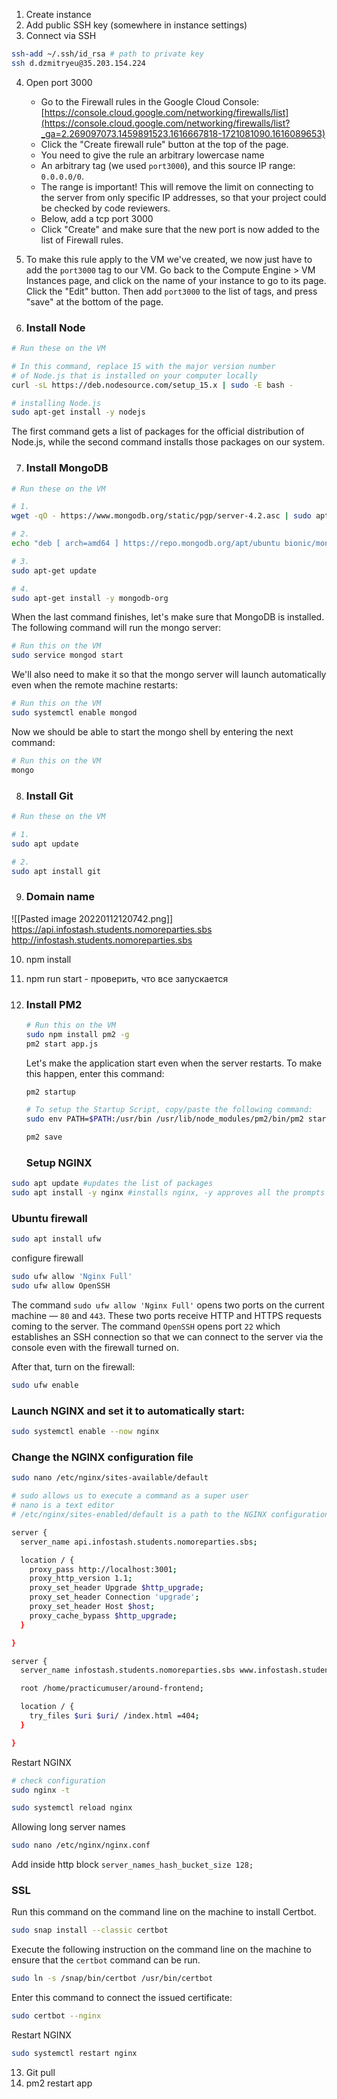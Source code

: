 1. Create instance
2. Add public SSH key (somewhere in instance settings)
3. Connect via SSH
```bash
ssh-add ~/.ssh/id_rsa # path to private key
ssh d.dzmitryeu@35.203.154.224
```
4. Open port 3000
	  - Go to the Firewall rules in the Google Cloud Console: [https://console.cloud.google.com/networking/firewalls/list](https://console.cloud.google.com/networking/firewalls/list?_ga=2.269097073.1459891523.1616667818-1721081090.1616089653)
	  -  Click the "Create firewall rule" button at the top of the page.
	  -  You need to give the rule an arbitrary lowercase name
	  -  An arbitrary tag (we used `port3000`), and this source IP range: `0.0.0.0/0`.
	  -  The range is important! This will remove the limit on connecting to the server from only specific IP addresses, so that your project could be checked by code reviewers.
	  -  Below, add a tcp port 3000
	  -  Click "Create" and make sure that the new port is now added to the list of Firewall rules.

5. To make this rule apply to the VM we've created, we now just have to add the `port3000` tag to our VM. Go back to the Compute Engine > VM Instances page, and click on the name of your instance to go to its page. Click the "Edit" button. Then add `port3000` to the list of tags, and press "save" at the bottom of the page.
6. ### Install Node
```bash
# Run these on the VM

# In this command, replace 15 with the major version number
# of Node.js that is installed on your computer locally
curl -sL https://deb.nodesource.com/setup_15.x | sudo -E bash -

# installing Node.js
sudo apt-get install -y nodejs
```
The first command gets a list of packages for the official distribution of Node.js, while the second command installs those packages on our system.

7. ### Install MongoDB
```bash
# Run these on the VM

# 1.
wget -qO - https://www.mongodb.org/static/pgp/server-4.2.asc | sudo apt-key add -

# 2.
echo "deb [ arch=amd64 ] https://repo.mongodb.org/apt/ubuntu bionic/mongodb-org/4.2 multiverse" | sudo tee /etc/apt/sources.list.d/mongodb-org-4.2.list

# 3.
sudo apt-get update

# 4.
sudo apt-get install -y mongodb-org
```

When the last command finishes, let's make sure that MongoDB is installed. The following command will run the mongo server:

```bash
# Run this on the VM
sudo service mongod start
```

We'll also need to make it so that the mongo server will launch automatically even when the remote machine restarts:

```bash
# Run this on the VM
sudo systemctl enable mongod
```

Now we should be able to start the mongo shell by entering the next command:

```bash
# Run this on the VM
mongo
```

8. ### Install Git
```bash
# Run these on the VM

# 1.
sudo apt update

# 2.
sudo apt install git
```

9. ### Domain name
![[Pasted image 20220112120742.png]]
https://api.infostash.students.nomoreparties.sbs
http://infostash.students.nomoreparties.sbs



10. npm install
11. npm run start - проверить, что все запускается
12. ### Install PM2
	```bash
	# Run this on the VM
	sudo npm install pm2 -g
	pm2 start app.js
	```
	
	Let's make the application start even when the server restarts. To make this happen, enter this command:
	```bash
	pm2 startup
	
	# To setup the Startup Script, copy/paste the following command:
	sudo env PATH=$PATH:/usr/bin /usr/lib/node_modules/pm2/bin/pm2 startup systemd -u practicum --hp /home/practicum
	
	pm2 save
	```
	
	### Setup NGINX
	
```bash
sudo apt update #updates the list of packages
sudo apt install -y nginx #installs nginx, -y approves all the prompts automatically
```

### Ubuntu firewall
```bash
sudo apt install ufw
```

configure firewall
```bash
sudo ufw allow 'Nginx Full'
sudo ufw allow OpenSSH
```

The command `sudo ufw allow 'Nginx Full'` opens two ports on the current machine — `80` and `443`. These two ports receive HTTP and HTTPS requests coming to the server. The command `OpenSSH` opens port `22` which establishes an SSH connection so that we can connect to the server via the console even with the firewall turned on.

After that, turn on the firewall:
```bash
sudo ufw enable
```

### Launch NGINX and set it to automatically start:
```bash
sudo systemctl enable --now nginx
```

### Change the NGINX configuration file

```bash
sudo nano /etc/nginx/sites-available/default

# sudo allows us to execute a command as a super user
# nano is a text editor
# /etc/nginx/sites-enabled/default is a path to the NGINX configuration file
```

```bash
server {
  server_name api.infostash.students.nomoreparties.sbs;

  location / {
    proxy_pass http://localhost:3001;
    proxy_http_version 1.1;
    proxy_set_header Upgrade $http_upgrade;
    proxy_set_header Connection 'upgrade';
    proxy_set_header Host $host;
    proxy_cache_bypass $http_upgrade;
  }

}

server {
  server_name infostash.students.nomoreparties.sbs www.infostash.students.nomoreparties.sbs;

  root /home/practicumuser/around-frontend;

  location / {
    try_files $uri $uri/ /index.html =404;
  }

}

```

Restart NGINX

```bash
# check configuration
sudo nginx -t

sudo systemctl reload nginx
```

Allowing long server names

```bash
sudo nano /etc/nginx/nginx.conf
```

Add inside http block
```server_names_hash_bucket_size 128;```

### SSL
Run this command on the command line on the machine to install Certbot.

```bash
sudo snap install --classic certbot

```

Execute the following instruction on the command line on the machine to ensure that the `certbot` command can be run.

```bash
sudo ln -s /snap/bin/certbot /usr/bin/certbot
```

Enter this command to connect the issued certificate:

```bash
sudo certbot --nginx
```

Restart NGINX

```bash
sudo systemctl restart nginx
```

13. Git pull
14. pm2 restart app
